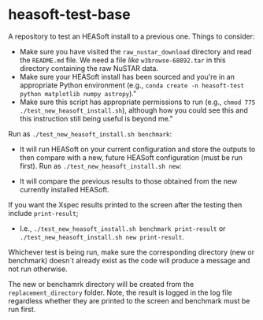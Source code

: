 # heasoft-test-base

A repository to test an HEASoft install to a previous one.
Things to consider:

* Make sure you have visited the `raw_nustar_download` directory and read the `README.md` file. We need a file _like_ `w3browse-68892.tar` in this directory containing the raw NuSTAR data.
* Make sure your HEASoft install has been sourced and you're in an appropriate Python environment (e.g., `conda create -n heasoft-test python matplotlib numpy astropy`)."
* Make sure this script has appropriate permissions to run (e.g., `chmod 775 ./test_new_heasoft_install.sh`), although how you could see this and this instruction still being useful is beyond me."

Run as `./test_new_heasoft_install.sh benchmark`:  

* It will run HEASoft on your current configuration and store the outputs to then compare with a new, future HEASoft configuration (must be run first).
Run as `./test_new_heasoft_install.sh new`:

* It will compare the previous results to those obtained from the new currently installed HEASoft.
  
If you want the Xspec results printed to the screen after the testing then include `print-result`;

* I.e., `./test_new_heasoft_install.sh benchmark print-result` or `./test_new_heasoft_install.sh new print-result`.

Whichever test is being run, make sure the corresponding directory (new or benchmark) doesn`t already exist as the code will produce a message and not run otherwise.

The new or benchamrk directory will be created from the `replacement_directory` folder.
Note, the result is logged in the log file regardless whether they are printed to the screen and benchmark must be run first.
